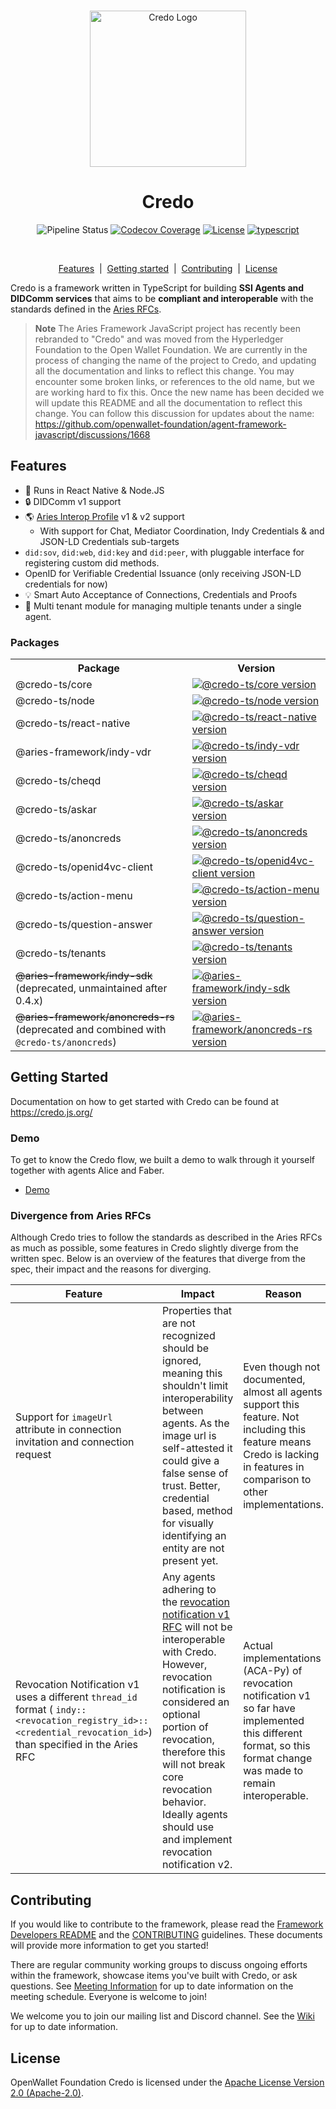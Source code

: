 <p align="center">
  <br />
  <img
    alt="Credo Logo"
    src="https://github.com/openwallet-foundation/credo-ts/blob/c7886cb8377ceb8ee4efe8d264211e561a75072d/images/credo-logo.png"
    height="250px"
  />
</p>
<h1 align="center"><b>Credo</b></h1>
<p align="center">
  <img
    alt="Pipeline Status"
    src="https://github.com/openwallet-foundation/credo-ts/workflows/Continuous%20Integration/badge.svg?branch=main"
  />
  <a href="https://codecov.io/gh/openwallet-foundation/credo-ts/"
    ><img
      alt="Codecov Coverage"
      src="https://img.shields.io/codecov/c/github/openwallet-foundation/credo-ts/coverage.svg?style=flat-square"
  /></a>
  <a
    href="https://raw.githubusercontent.com/openwallet-foundation/credo-ts/main/LICENSE"
    ><img
      alt="License"
      src="https://img.shields.io/badge/License-Apache%202.0-blue.svg"
  /></a>
  <a href="https://www.typescriptlang.org/"
    ><img
      alt="typescript"
      src="https://img.shields.io/badge/%3C%2F%3E-TypeScript-%230074c1.svg"
  /></a>
</p>
<br />

<p align="center">
  <a href="#features">Features</a> &nbsp;|&nbsp;
  <a href="#getting-started">Getting started</a> &nbsp;|&nbsp;
  <a href="#contributing">Contributing</a> &nbsp;|&nbsp;
  <a href="#license">License</a> 
</p>

Credo is a framework written in TypeScript for building **SSI Agents and DIDComm services** that aims to be **compliant and interoperable** with the standards defined in the [Aries RFCs](https://github.com/hyperledger/aries-rfcs).

> **Note**
> The Aries Framework JavaScript project has recently been rebranded to "Credo" and was moved from the Hyperledger Foundation to the Open Wallet Foundation.
> We are currently in the process of changing the name of the project to Credo, and updating all the documentation and links to reflect this change.
> You may encounter some broken links, or references to the old name, but we are working hard to fix this. Once the new name has been decided
> we will update this README and all the documentation to reflect this change.
> You can follow this discussion for updates about the name: https://github.com/openwallet-foundation/agent-framework-javascript/discussions/1668

## Features

- 🏃 Runs in React Native & Node.JS
- 🔒 DIDComm v1 support
- 🌎 [Aries Interop Profile](https://github.com/hyperledger/aries-rfcs/blob/main/concepts/0302-aries-interop-profile/README.md) v1 & v2 support
  - With support for Chat, Mediator Coordination, Indy Credentials & and JSON-LD Credentials sub-targets
- `did:sov`, `did:web`, `did:key` and `did:peer`, with pluggable interface for registering custom did methods.
- OpenID for Verifiable Credential Issuance (only receiving JSON-LD credentials for now)
- 💡 Smart Auto Acceptance of Connections, Credentials and Proofs
- 🏢 Multi tenant module for managing multiple tenants under a single agent.

### Packages

<table>
  <tr>
    <th><b>Package</b></th>
    <th><b>Version</b></th>
  </tr>
  <tr>
    <td>@credo-ts/core</td>
    <td>
      <a href="https://npmjs.com/package/@credo-ts/core">
        <img alt="@credo-ts/core version" src="https://img.shields.io/npm/v/@credo-ts/core"/>
      </a>
    </td>
  </tr>
  <tr>
    <td>@credo-ts/node</td>
    <td>
      <a href="https://npmjs.com/package/@credo-ts/node">
        <img alt="@credo-ts/node version" src="https://img.shields.io/npm/v/@credo-ts/node"/>
      </a>
    </td>
  </tr>
  <tr>
    <td>@credo-ts/react-native</td>
    <td>
      <a href="https://npmjs.com/package/@credo-ts/react-native">
        <img alt="@credo-ts/react-native version" src="https://img.shields.io/npm/v/@credo-ts/react-native"/>
      </a>
    </td>
  </tr>
  <tr>
    <td>@aries-framework/indy-vdr</td>
    <td>
      <a href="https://npmjs.com/package/@credo-ts/indy-vdr">
        <img alt="@credo-ts/indy-vdr version" src="https://img.shields.io/npm/v/@credo-ts/indy-vdr"/>
      </a>
    </td>
  </tr>
  <tr>
    <td>@credo-ts/cheqd</td>
    <td>
      <a href="https://npmjs.com/package/@credo-ts/cheqd">
        <img alt="@credo-ts/cheqd version" src="https://img.shields.io/npm/v/@credo-ts/cheqd"/>
      </a>
    </td>
  </tr>  
  <tr>
    <td>@credo-ts/askar</td>
    <td>
      <a href="https://npmjs.com/package/@credo-ts/askar">
        <img alt="@credo-ts/askar version" src="https://img.shields.io/npm/v/@credo-ts/askar"/>
      </a>
    </td>
  </tr>
  <tr>
    <td>@credo-ts/anoncreds</td>
    <td>
      <a href="https://npmjs.com/package/@credo-ts/anoncreds">
        <img alt="@credo-ts/anoncreds version" src="https://img.shields.io/npm/v/@credo-ts/anoncreds"/>
      </a>
    </td>
  </tr>
  <tr>
    <td>@credo-ts/openid4vc-client</td>
    <td>
      <a href="https://npmjs.com/package/@credo-ts/openid4vc-client">
        <img alt="@credo-ts/openid4vc-client version" src="https://img.shields.io/npm/v/@credo-ts/openid4vc-client"/>
      </a>
    </td>
  </tr>
   <tr>
    <td>@credo-ts/action-menu</td>
    <td>
      <a href="https://npmjs.com/package/@credo-ts/action-menu">
        <img alt="@credo-ts/action-menu version" src="https://img.shields.io/npm/v/@credo-ts/action-menu"/>
      </a>
    </td>
  </tr>
    <td>@credo-ts/question-answer</td>
    <td>
      <a href="https://npmjs.com/package/@credo-ts/question-answer">
        <img alt="@credo-ts/question-answer version" src="https://img.shields.io/npm/v/@credo-ts/question-answer"/>
      </a>
    </td>
  </tr>
  <tr>
    <td>@credo-ts/tenants</td>
    <td>
      <a href="https://npmjs.com/package/@credo-ts/tenants">
        <img alt="@credo-ts/tenants version" src="https://img.shields.io/npm/v/@credo-ts/tenants"/>
      </a>
    </td>
  </tr>
  <tr>
    <td><s>@aries-framework/indy-sdk</s> (deprecated, unmaintained after 0.4.x)</td>
    <td>
      <a href="https://npmjs.com/package/@aries-framework/indy-sdk">
        <img alt="@aries-framework/indy-sdk version" src="https://img.shields.io/npm/v/@aries-framework/indy-sdk"/>
      </a>
    </td>
  </tr>
  <tr>
    <td><s>@aries-framework/anoncreds-rs</s> (deprecated and combined with <code>@credo-ts/anoncreds</code>)</td>
    <td>
      <a href="https://npmjs.com/package/@aries-framework/anoncreds-rs">
        <img alt="@aries-framework/anoncreds-rs version" src="https://img.shields.io/npm/v/@aries-framework/anoncreds-rs"/>
      </a>
    </td>
  </tr>
</table>

## Getting Started

Documentation on how to get started with Credo can be found at https://credo.js.org/

### Demo

To get to know the Credo flow, we built a demo to walk through it yourself together with agents Alice and Faber.

- [Demo](/demo)

### Divergence from Aries RFCs

Although Credo tries to follow the standards as described in the Aries RFCs as much as possible, some features in Credo slightly diverge from the written spec. Below is an overview of the features that diverge from the spec, their impact and the reasons for diverging.

| Feature                                                                                                                                                        | Impact                                                                                                                                                                                                                                                                                                                                                                                                     | Reason                                                                                                                                                                    |
| -------------------------------------------------------------------------------------------------------------------------------------------------------------- | ---------------------------------------------------------------------------------------------------------------------------------------------------------------------------------------------------------------------------------------------------------------------------------------------------------------------------------------------------------------------------------------------------------- | ------------------------------------------------------------------------------------------------------------------------------------------------------------------------- |
| Support for `imageUrl` attribute in connection invitation and connection request                                                                               | Properties that are not recognized should be ignored, meaning this shouldn't limit interoperability between agents. As the image url is self-attested it could give a false sense of trust. Better, credential based, method for visually identifying an entity are not present yet.                                                                                                                       | Even though not documented, almost all agents support this feature. Not including this feature means Credo is lacking in features in comparison to other implementations. |
| Revocation Notification v1 uses a different `thread_id` format ( `indy::<revocation_registry_id>::<credential_revocation_id>`) than specified in the Aries RFC | Any agents adhering to the [revocation notification v1 RFC](https://github.com/hyperledger/aries-rfcs/tree/main/features/0183-revocation-notification) will not be interoperable with Credo. However, revocation notification is considered an optional portion of revocation, therefore this will not break core revocation behavior. Ideally agents should use and implement revocation notification v2. | Actual implementations (ACA-Py) of revocation notification v1 so far have implemented this different format, so this format change was made to remain interoperable.      |

## Contributing

If you would like to contribute to the framework, please read the [Framework Developers README](/DEVREADME.md) and the [CONTRIBUTING](/CONTRIBUTING.md) guidelines. These documents will provide more information to get you started!

There are regular community working groups to discuss ongoing efforts within the framework, showcase items you've built with Credo, or ask questions. See [Meeting Information](https://github.com/openwallet-foundation/credo-ts/wiki/Meeting-Information) for up to date information on the meeting schedule. Everyone is welcome to join!

We welcome you to join our mailing list and Discord channel. See the [Wiki](https://github.com/openwallet-foundation/credo-ts/wiki/Communication) for up to date information.

## License

OpenWallet Foundation Credo is licensed under the [Apache License Version 2.0 (Apache-2.0)](/LICENSE).
